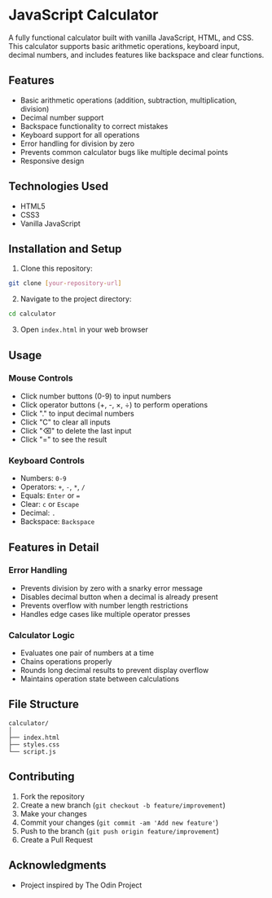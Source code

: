 # JavaScript Calculator

A fully functional calculator built with vanilla JavaScript, HTML, and CSS. This calculator supports basic arithmetic operations, keyboard input, decimal numbers, and includes features like backspace and clear functions.

## Features

- Basic arithmetic operations (addition, subtraction, multiplication, division)
- Decimal number support
- Backspace functionality to correct mistakes
- Keyboard support for all operations
- Error handling for division by zero
- Prevents common calculator bugs like multiple decimal points
- Responsive design

## Technologies Used

- HTML5
- CSS3
- Vanilla JavaScript

## Installation and Setup

1. Clone this repository:
```bash
git clone [your-repository-url]
```

2. Navigate to the project directory:
```bash
cd calculator
```

3. Open `index.html` in your web browser

## Usage

### Mouse Controls
- Click number buttons (0-9) to input numbers
- Click operator buttons (+, -, ×, ÷) to perform operations
- Click "." to input decimal numbers
- Click "C" to clear all inputs
- Click "⌫" to delete the last input
- Click "=" to see the result

### Keyboard Controls
- Numbers: `0-9`
- Operators: `+`, `-`, `*`, `/`
- Equals: `Enter` or `=`
- Clear: `c` or `Escape`
- Decimal: `.`
- Backspace: `Backspace`

## Features in Detail

### Error Handling
- Prevents division by zero with a snarky error message
- Disables decimal button when a decimal is already present
- Prevents overflow with number length restrictions
- Handles edge cases like multiple operator presses

### Calculator Logic
- Evaluates one pair of numbers at a time
- Chains operations properly
- Rounds long decimal results to prevent display overflow
- Maintains operation state between calculations

## File Structure

```
calculator/
│
├── index.html
├── styles.css
└── script.js
```

## Contributing

1. Fork the repository
2. Create a new branch (`git checkout -b feature/improvement`)
3. Make your changes
4. Commit your changes (`git commit -am 'Add new feature'`)
5. Push to the branch (`git push origin feature/improvement`)
6. Create a Pull Request


## Acknowledgments

- Project inspired by The Odin Project
